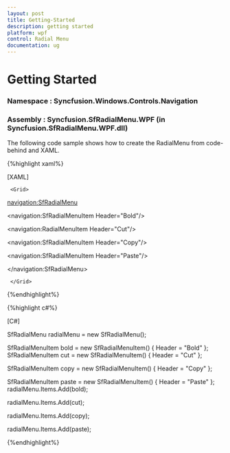 ```yaml
---
layout: post
title: Getting-Started
description: getting started 
platform: wpf
control: Radial Menu 
documentation: ug
---
```


# Getting Started 

### Namespace : Syncfusion.Windows.Controls.Navigation 

### Assembly : Syncfusion.SfRadialMenu.WPF (in Syncfusion.SfRadialMenu.WPF.dll) 

The following code sample shows how to create the RadialMenu from code-behind and XAML. 


{%highlight xaml%}

[XAML]



<Page xmlns:navigation="clr-namespace:Syncfusion.Windows.Controls.Navigation;assembly=Syncfusion.SfRadialMenu.Wpf"> 

     <Grid>

<navigation:SfRadialMenu> 

<navigation:SfRadialMenuItem Header="Bold"/>

<navigation:RadialMenuItem Header="Cut"/> 

<navigation:SfRadialMenuItem Header="Copy"/> 

<navigation:SfRadialMenuItem Header="Paste"/> 

</navigation:SfRadialMenu> 

     </Grid> 

</Page> 


{%endhighlight%}


{%highlight c#%}

[C#]



SfRadialMenu radialMenu = new SfRadialMenu(); 

SfRadialMenuItem bold = new SfRadialMenuItem() { Header = "Bold" };               SfRadialMenuItem cut = new SfRadialMenuItem() { Header = "Cut" }; 

SfRadialMenuItem copy = new SfRadialMenuItem() { Header = "Copy" }; 

SfRadialMenuItem paste = new SfRadialMenuItem() { Header = "Paste" }; radialMenu.Items.Add(bold);

radialMenu.Items.Add(cut);

radialMenu.Items.Add(copy);

radialMenu.Items.Add(paste); 


{%endhighlight%}


